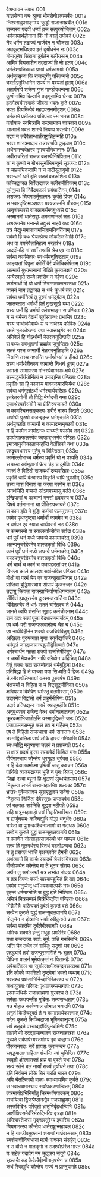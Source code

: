 वैशम्पायन उवाच	001  
याज्ञसेन्या वचः श्रुत्वा भीमसेनोऽत्यमर्षणः	001a  
निःश्वसन्नुपसङ्गम्य क्रुद्धो राजानमब्रवीत्	001c  
राज्यस्य पदवीं धर्म्यां व्रज सत्पुरुषोचिताम्	002a  
धर्मकामार्थहीनानां किं नो वस्तुं तपोवने	002c  
नैव धर्मेण तद्राज्यं नार्जवेन न चौजसा	003a  
अक्षकूटमधिष्ठाय हृतं दुर्योधनेन नः	003c  
गोमायुनेव सिंहानां दुर्बलेन बलीयसाम्	004a  
आमिषं विघसाशेन तद्वद्राज्यं हि नो हृतम्	004c  
धर्मलेशप्रतिच्छन्नः प्रभवं धर्मकामयोः	005a  
अर्थमुत्सृज्य किं राजन्दुर्गेषु परितप्यसे	005c  
भवतोऽनुविधानेन राज्यं नः पश्यतां हृतम्	006a  
अहार्यमपि शक्रेण गुप्तं गाण्डीवधन्वना	006c  
कुणीनामिव बिल्वानि पङ्गूनामिव धेनवः	007a  
हृतमैश्वर्यमस्माकं जीवतां भवतः कृते	007c  
भवतः प्रियमित्येवं महद्व्यसनमीदृशम्	008a  
धर्मकामे प्रतीतस्य प्रतिपन्नाः स्म भारत	008c  
कर्शयामः स्वमित्राणि नन्दयामश्च शात्रवान्	009a  
आत्मानं भवतः शास्त्रे नियम्य भरतर्षभ	009c  
यद्वयं न तदैवैतान्धार्तराष्ट्रान्निहन्महि	010a  
भवतः शास्त्रमादाय तन्नस्तपति दुष्कृतम्	010c  
अथैनामन्ववेक्षस्व मृगचर्यामिवात्मनः	011a  
अवीराचरितां राजन्न बलस्थैर्निषेविताम्	011c  
यां न कृष्णो न बीभत्सुर्नाभिमन्युर्न सृञ्जयः	012a  
न चाहमभिनन्दामि न च माद्रीसुतावुभौ	012c  
भवान्धर्मो धर्म इति सततं व्रतकर्शितः	013a  
कच्चिद्राजन्न निर्वेदादापन्नः क्लीबजीविकाम्	013c  
दुर्मनुष्या हि निर्वेदमफलं सर्वघातिनम्	014a  
अशक्ताः श्रियमाहर्तुमात्मनः कुर्वते प्रियम्	014c  
स भवान्दृष्टिमाञ्शक्तः पश्यन्नात्मनि पौरुषम्	015a  
आनृशंस्यपरो राजन्नानर्थमवबुध्यसे	015c  
अस्मानमी धार्तराष्ट्राः क्षममाणानलं सतः	016a  
अशक्तानेव मन्यन्ते तद्दुःखं नाहवे वधः	016c  
तत्र चेद्युध्यमानानामजिह्ममनिवर्तिनाम्	017a  
सर्वशो हि वधः श्रेयान्प्रेत्य लोकाँल्लभेमहि	017c  
अथ वा वयमेवैतान्निहत्य भरतर्षभ	018a  
आददीमहि गां सर्वां तथापि श्रेय एव नः	018c  
सर्वथा कार्यमेतन्नः स्वधर्ममनुतिष्ठताम्	019a  
काङ्क्षतां विपुलां कीर्तिं वैरं प्रतिचिकीर्षताम्	019c  
आत्मार्थं युध्यमानानां विदिते कृत्यलक्षणे	020a  
अन्यैरपहृते राज्ये प्रशंसैव न गर्हणा	020c  
कर्शनार्थो हि यो धर्मो मित्राणामात्मनस्तथा	021a  
व्यसनं नाम तद्राजन्न स धर्मः कुधर्म तत्	021c  
सर्वथा धर्मनित्यं तु पुरुषं धर्मदुर्बलम्	022a  
जहतस्तात धर्मार्थौ प्रेतं दुःखसुखे यथा	022c  
यस्य धर्मो हि धर्मार्थं क्लेशभाङ्न स पण्डितः	023a  
न स धर्मस्य वेदार्थं सूर्यस्यान्धः प्रभामिव	023c  
यस्य चार्थार्थमेवार्थः स च नार्थस्य कोविदः	024a  
रक्षते भृतकोऽरण्यं यथा स्यात्तादृगेव सः	024c  
अतिवेलं हि योऽर्थार्थी नेतरावनुतिष्ठति	025a  
स वध्यः सर्वभूतानां ब्रह्महेव जुगुप्सितः	025c  
सततं यश्च कामार्थी नेतरावनुतिष्ठति	026a  
मित्राणि तस्य नश्यन्ति धर्मार्थाभ्यां च हीयते	026c  
तस्य धर्मार्थहीनस्य कामान्ते निधनं ध्रुवम्	027a  
कामतो रममाणस्य मीनस्येवाम्भसः क्षये	027c  
तस्माद्धर्मार्थयोर्नित्यं न प्रमाद्यन्ति पण्डिताः	028a  
प्रकृतिः सा हि कामस्य पावकस्यारणिर्यथा	028c  
सर्वथा धर्ममूलोऽर्थो धर्मश्चार्थपरिग्रहः	029a  
इतरेतरयोनी तौ विद्धि मेघोदधी यथा	029c  
द्रव्यार्थस्पर्शसंयोगे या प्रीतिरुपजायते	030a  
स कामश्चित्तसङ्कल्पः शरीरं नास्य विद्यते	030c  
अर्थार्थी पुरुषो राजन्बृहन्तं धर्ममृच्छति	031a  
अर्थमृच्छति कामार्थी न कामादन्यमृच्छती	031c  
न हि कामेन कामोऽन्यः साध्यते फलमेव तत्	032a  
उपयोगात्फलस्येव काष्ठाद्भस्मेव पण्डितः	032c  
इमाञ्शकुनिकान्राजन्हन्ति वैतंसिको यथा	033a  
एतद्रूपमधर्मस्य भूतेषु च विहिंसताम्	033c  
कामाल्लोभाच्च धर्मस्य प्रवृत्तिं यो न पश्यति	034a  
स वध्यः सर्वभूतानां प्रेत्य चेह च दुर्मतिः	034c  
व्यक्तं ते विदितो राजन्नर्थो द्रव्यपरिग्रहः	035a  
प्रकृतिं चापि वेत्थास्य विकृतिं चापि भूयसीम्	035c  
तस्य नाशं विनाशं वा जरया मरणेन वा	036a  
अनर्थमिति मन्यन्ते सोऽयमस्मासु वर्तते	036c  
इन्द्रियाणां च पञ्चानां मनसो हृदयस्य च	037a  
विषये वर्तमानानां या प्रीतिरुपजायते	037c  
स काम इति मे बुद्धिः कर्मणां फलमुत्तमम्	037e  
एवमेव पृथग्दृष्ट्वा धर्मार्थौ काममेव च	038a  
न धर्मपर एव स्यान्न चार्थपरमो नरः	038c  
न कामपरमो वा स्यात्सर्वान्सेवेत सर्वदा	038e  
धर्मं पूर्वं धनं मध्ये जघन्ये काममाचरेत्	039a  
अहन्यनुचरेदेवमेष शास्त्रकृतो विधिः	039c  
कामं पूर्वं धनं मध्ये जघन्ये धर्ममाचरेत्	040a  
वयस्यनुचरेदेवमेष शास्त्रकृतो विधिः	040c  
धर्मं चार्थं च कामं च यथावद्वदतां वर	041a  
विभज्य काले कालज्ञः सर्वान्सेवेत पण्डितः	041c  
मोक्षो वा परमं श्रेय एष राजन्सुखार्थिनाम्	042a  
प्राप्तिर्वा बुद्धिमास्थाय सोपायं कुरुनन्दन	042c  
तद्वाशु क्रियतां राजन्प्राप्तिर्वाप्यधिगम्यताम्	043a  
जीवितं ह्यातुरस्येव दुःखमन्तरवर्तिनः	043c  
विदितश्चैव ते धर्मः सततं चरितश्च ते	044a  
जानते त्वयि शंसन्ति सुहृदः कर्मचोदनाम्	044c  
दानं यज्ञः सतां पूजा वेदधारणमार्जवम्	045a  
एष धर्मः परो राजन्फलवान्प्रेत्य चेह च	045c  
एष नार्थविहीनेन शक्यो राजन्निषेवितुम्	046a  
अखिलाः पुरुषव्याघ्र गुणाः स्युर्यद्यपीतरे	046c  
धर्ममूलं जगद्राजन्नान्यद्धर्माद्विशिष्यते	047a  
धर्मश्चार्थेन महता शक्यो राजन्निषेवितुम्	047c  
न चार्थो भैक्षचर्येण नापि क्लैब्येन कर्हिचित्	048a  
वेत्तुं शक्यः सदा राजन्केवलं धर्मबुद्धिना	048c  
प्रतिषिद्धा हि ते याच्ञा यया सिध्यति वै द्विजः	049a  
तेजसैवार्थलिप्सायां यतस्व पुरुषर्षभ	049c  
भैक्षचर्या न विहिता न च विट्शूद्रजीविका	050a  
क्षत्रियस्य विशेषेण धर्मस्तु बलमौरसम्	050c  
उदारमेव विद्वांसो धर्मं प्राहुर्मनीषिणः	051a  
उदारं प्रतिपद्यस्व नावरे स्थातुमर्हसि	051c  
अनुबुध्यस्व राजेन्द्र वेत्थ धर्मान्सनातनान्	052a  
क्रूरकर्माभिजातोऽसि यस्मादुद्विजते जनः	052c  
प्रजापालनसम्भूतं फलं तव न गर्हितम्	053a  
एष ते विहितो राजन्धात्रा धर्मः सनातनः	053c  
तस्माद्विचलितः पार्थ लोके हास्यं गमिष्यसि	054a  
स्वधर्माद्धि मनुष्याणां चलनं न प्रशस्यते	054c  
स क्षात्रं हृदयं कृत्वा त्यक्त्वेदं शिथिलं मनः	055a  
वीर्यमास्थाय कौन्तेय धुरमुद्वह धुर्यवत्	055c  
न हि केवलधर्मात्मा पृथिवीं जातु कश्चन	056a  
पार्थिवो व्यजयद्राजन्न भूतिं न पुनः श्रियम्	056c  
जिह्वां दत्त्वा बहूनां हि क्षुद्राणां लुब्धचेतसाम्	057a  
निकृत्या लभते राज्यमाहारमिव शल्यकः	057c  
भ्रातरः पूर्वजाताश्च सुसमृद्धाश्च सर्वशः	058a  
निकृत्या निर्जिता देवैरसुराः पाण्डवर्षभ	058c  
एवं बलवतः सर्वमिति बुद्ध्वा महीपते	059a  
जहि शत्रून्महाबाहो परां निकृतिमास्थितः	059c  
न ह्यर्जुनसमः कश्चिद्युधि योद्धा धनुर्धरः	060a  
भविता वा पुमान्कश्चिन्मत्समो वा गदाधरः	060c  
सत्त्वेन कुरुते युद्धं राजन्सुबलवानपि	061a  
न प्रमाणेन नोत्साहात्सत्त्वस्थो भव पाण्डव	061c  
सत्त्वं हि मूलमर्थस्य वितथं यदतोऽन्यथा	062a  
न तु प्रसक्तं भवति वृक्षच्छायेव हैमनी	062c  
अर्थत्यागो हि कार्यः स्यादर्थं श्रेयांसमिच्छता	063a  
बीजौपम्येन कौन्तेय मा ते भूदत्र संशयः	063c  
अर्थेन तु समोऽनर्थो यत्र लभ्येत नोदयः	064a  
न तत्र विपणः कार्यः खरकण्डूयितं हि तत्	064c  
एवमेव मनुष्येन्द्र धर्मं त्यक्त्वाल्पकं नरः	065a  
बृहन्तं धर्ममाप्नोति स बुद्ध इति निश्चितः	065c  
अमित्रं मित्रसम्पन्नं मित्रैर्भिन्दन्ति पण्डिताः	066a  
भिन्नैर्मित्रैः परित्यक्तं दुर्बलं कुरुते वशे	066c  
सत्त्वेन कुरुते युद्धं राजन्सुबलवानपि	067a  
नोद्यमेन न होत्राभिः सर्वाः स्वीकुरुते प्रजाः	067c  
सर्वथा संहतैरेव दुर्बलैर्बलवानपि	068a  
अमित्रः शक्यते हन्तुं मधुहा भ्रमरैरिव	068c  
यथा राजन्प्रजाः सर्वाः सूर्यः पाति गभस्तिभिः	069a  
अत्ति चैव तथैव त्वं सवितुः सदृशो भव	069c  
एतद्ध्यपि तपो राजन्पुराणमिति नः श्रुतम्	070a  
विधिना पालनं भूमेर्यत्कृतं नः पितामहैः	070c  
अपेयात्किल भाः सूर्याल्लक्ष्मीश्चन्द्रमसस्तथा	071a  
इति लोको व्यवसितो दृष्ट्वेमां भवतो व्यथाम्	071c  
भवतश्च प्रशंसाभिर्निन्दाभिरितरस्य च	072a  
कथायुक्ताः परिषदः पृथग्राजन्समागताः	072c  
इदमभ्यधिकं राजन्ब्राह्मणा गुरवश्च ते	073a  
समेताः कथयन्तीह मुदिताः सत्यसन्धताम्	073c  
यन्न मोहान्न कार्पण्यान्न लोभान्न भयादपि	074a  
अनृतं किञ्चिदुक्तं ते न कामान्नार्थकारणात्	074c  
यदेनः कुरुते किञ्चिद्राजा भूमिमवाप्नुवन्	075a  
सर्वं तन्नुदते पश्चाद्यज्ञैर्विपुलदक्षिणैः	075c  
ब्राह्मणेभ्यो ददद्ग्रामान्गाश्च राजन्सहस्रशः	076a  
मुच्यते सर्वपापेभ्यस्तमोभ्य इव चन्द्रमाः	076c  
पौरजानपदाः सर्वे प्रायशः कुरुनन्दन	077a  
सवृद्धबालाः सहिताः शंसन्ति त्वां युधिष्ठिर	077c  
श्वदृतौ क्षीरमासक्तं ब्रह्म वा वृषले यथा	078a  
सत्यं स्तेने बलं नार्यां राज्यं दुर्योधने तथा	078c  
इति निर्वचनं लोके चिरं चरति भारत	079a  
अपि चैतत्स्त्रियो बालाः स्वाध्यायमिव कुर्वते	079c  
स भवान्रथमास्थाय सर्वोपकरणान्वितम्	080a  
त्वरमाणोऽभिनिर्यातु चिरमर्थोपपादकम्	080c  
वाचयित्वा द्विजश्रेष्ठानद्यैव गजसाह्वयम्	081a  
अस्त्रविद्भिः परिवृतो भ्रातृभिर्दृढधन्विभिः	081c  
आशीविषसमैर्वीरैर्मरुद्भिरिव वृत्रहा	081e  
अमित्रांस्तेजसा मृद्नन्नसुरेभ्य इवारिहा	082a  
श्रियमादत्स्व कौन्तेय धार्तराष्ट्रान्महाबल	082c  
न हि गाण्डीवमुक्तानां शराणां गार्ध्रवाससाम्	083a  
स्पर्शमाशीविषाभानां मर्त्यः कश्चन संसहेत्	083c  
न स वीरो न मातङ्गो न सदश्वोऽस्ति भारत	084a  
यः सहेत गदावेगं मम क्रुद्धस्य संयुगे	084c  
सृञ्जयैः सह कैकेयैर्वृष्णीनामृषभेण च	085a  
कथं स्विद्युधि कौन्तेय राज्यं न प्राप्नुयामहे	085c  
